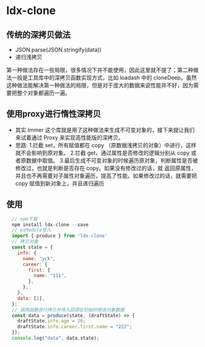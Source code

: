 # ldx-clone

## 传统的深拷贝做法
- JSON.parse(JSON.stringify(data)) 
- 递归浅拷贝 

第一种做法存在一些局限，很多情况下并不能使用，因此这里就不提了；第二种做法一般是工具库中的深拷贝函数实现方式，比如 loadash 中的 cloneDeep。虽然这种做法能解决第一种做法的局限，但是对于庞大的数据来说性能并不好，因为需要把整个对象都遍历一遍。 

## 使用proxy进行惰性深拷贝
- 其实 Immer 这个库就是用了这种做法来生成不可变对象的，接下来就让我们来试着通过 Proxy 来实现高性能版的深拷贝。 
- 思路: 
    1.拦截 set，所有赋值都在 copy （原数据浅拷贝的对象）中进行，这样就不会影响到原对象。
    2.拦截 get，通过属性是否修改的逻辑分别从 copy 或者原数据中取值。 
    3.最后生成不可变对象的时候遍历原对象，判断属性是否被修改过，也就是判断是否存在 copy。如果没有修改过的话，就
      返回原属性，并且也不再需要对子属性对象遍历，提高了性能。如果修改过的话，就需要把 copy 赋值到新对象上，并且递归遍历

## 使用
```javascript
  // npm下载
  npm install ldx-clone --save
  // esModule导入
  import { produce } from 'ldx-clone'
  // 拷贝对象
  const state = {
    info: {
      name: "yck",
      career: {
        first: {
          name: "111",
        },
      },
    },
    data: [1],
  };
  // 调用函数进行拷贝并传入回调在初始时修改对象数据
  const data = produce(state, (draftState) => {
    draftState.info.age = 26;
    draftState.info.career.first.name = "222";
  });
  console.log("data", data,state);
```